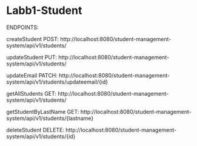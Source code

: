# Labb1-Student

ENDPOINTS:

createStudent POST: http://localhost:8080/student-management-system/api/v1/students/

updateStudent PUT: http://localhost:8080/student-management-system/api/v1/students/

updateEmail PATCH: http://localhost:8080/student-management-system/api/v1/students/updateemail/{id}

getAllStudents GET: http://localhost:8080/student-management-system/api/v1/students/

getStudentByLastName GET: http://localhost:8080/student-management-system/api/v1/students/{lastname}

deleteStudent DELETE: http://localhost:8080/student-management-system/api/v1/students/{id}
